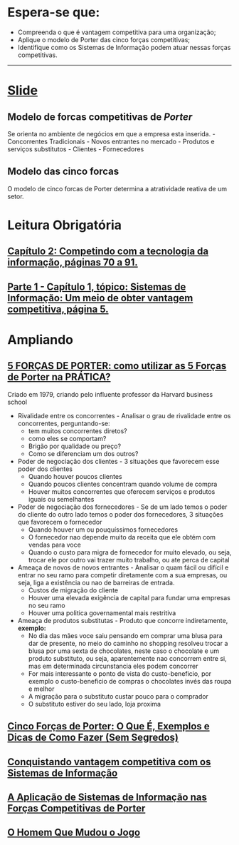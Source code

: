 # Espera-se que:
- Compreenda o que é vantagem competitiva para uma organização;
- Aplique o modelo de Porter das cinco forças competitivas;
- Identifique como os Sistemas de Informação podem atuar nessas forças competitivas.

---

# [Slide](./TEC-004_FundamentosdeSistemasdeInforma%C3%A7%C3%A3o1_compressed.pdf)

## Modelo de forcas competitivas de *Porter*

Se orienta no ambiente de negócios em que a empresa esta inserida.
    - Concorrentes Tradicionais
    - Novos entrantes no mercado
    - Produtos e serviços substitutos
    - Clientes
    - Fornecedores

## Modelo das cinco forcas

O modelo de cinco forcas de Porter determina a atratividade reativa de um setor.

# Leitura Obrigatória

## [Capítulo 2: Competindo com a tecnologia da informação, páginas 70 a 91.](https://moodle.toledoprudente.edu.br/local/biblioteca-digital/minha-biblioteca.php?isbn=9788580551112/cfi/69!/4/4@0.00:0.00)

## [Parte 1 - Capítulo 1, tópico: Sistemas de Informação: Um meio de obter vantagem competitiva, página 5.](https://moodle.toledoprudente.edu.br/local/biblioteca-digital/minha-biblioteca.php?isbn=9786555584165/pageid/23)

# Ampliando

## [5 FORÇAS DE PORTER: como utilizar as 5 Forças de Porter na PRÁTICA?](https://www.youtube.com/watch?v=WUTWQsz7ua0&ab_channel=InstitutoMontanari)

Criado em 1979, criando pelo influente professor da Harvard business school
- Rivalidade entre os concorrentes - Analisar o grau de rivalidade entre os concorrentes, perguntando-se: 
    - tem muitos concorrentes diretos?
    - como eles se comportam?
    - Brigão por qualidade ou preço?
    - Como se diferenciam um dos outros?
- Poder de negociação dos clientes - 3 situações que favorecem esse poder dos clientes
    - Quando houver poucos clientes
    - Quando poucos clientes concentram quando volume de compra
    - Houver muitos concorrentes que oferecem serviços e produtos iguais ou semelhantes
- Poder de negociação dos fornecedores - Se de um lado temos o poder do cliente do outro lado temos o poder dos fornecedores, 3 situações que favorecem o fornecedor
    - Quando houver um ou pouquíssimos fornecedores
    - O fornecedor nao depende muito da receita que ele obtém com vendas para voce
    - Quando o custo para migra de fornecedor for muito elevado, ou seja, trocar ele por outro vai trazer muito trabalho, ou ate perca de capital
- Ameaça de novos de novos entrantes - Analisar o quam fácil ou difícil e entrar no seu ramo para competir diretamente com a sua empresas, ou seja, liga a existência ou nao de barreiras de entrada.
    - Custos de migração do cliente
    - Houver uma elevada exigência de capital para fundar uma empresas no seu ramo
    - Houver uma politica governamental mais restritiva
- Ameaça de produtos substitutas - Produto que concorre indiretamente, **exemplo:** 
    - No dia das mães voce saiu pensando em comprar uma blusa para dar de presente, no meio do caminho no shopping resolveu trocar a blusa por uma sexta de chocolates, neste caso o chocolate e um produto substituto, ou seja, aparentemente nao concorrem entre si, mas em determinada circunstancia eles podem concorrer
    - For mais interessante o ponto de vista do custo-beneficio, por exemplo o custo-beneficio de compras o chocolates invés das roupa e melhor
    - A migração para o substituto custar pouco para o comprador
    - O substituto estiver do seu lado, loja proxima

## [Cinco Forças de Porter: O Que É, Exemplos e Dicas de Como Fazer (Sem Segredos)](https://www.youtube.com/watch?v=XNbEMuTydNc&feature=youtu.be&ab_channel=BlogAbriMinhaEmpresa)

## [Conquistando vantagem competitiva com os Sistemas de Informação](https://administradores.com.br/artigos/conquistando-vantagem-competitiva-com-os-sistemas-de-informacao#:~:text=Os%20sistemas%20de%20informa%C3%A7%C3%A3o%20ajudam,e%20a%20resposta%20ao%20mercado)

## [A Aplicação de Sistemas de Informação nas Forças Competitivas de Porter](../../ebooks/fundamentosSistemasInformacao/23414304.pdf)

## [O Homem Que Mudou o Jogo](https://www.youtube.com/watch?v=4dAmSYZNCr8&ab_channel=YouTubeMovies)